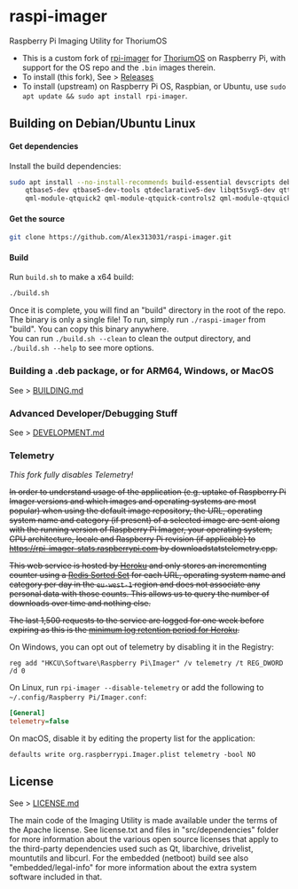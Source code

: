 # raspi-imager

Raspberry Pi Imaging Utility for ThoriumOS

 - This is a custom fork of [rpi-imager](https://github.com/raspberrypi/rpi-imager) for [ThoriumOS](https://github.com/Alex313031/ThoriumOS) on Raspberry Pi, with support for the OS repo and the `.bin` images therein.
 - To install (this fork), See > [Releases]()
 - To install (upstream) on Raspberry Pi OS, Raspbian, or Ubuntu, use `sudo apt update && sudo apt install rpi-imager`.

## Building on Debian/Ubuntu Linux

#### Get dependencies

Install the build dependencies:

```bash
sudo apt install --no-install-recommends build-essential devscripts debhelper cmake git libarchive-dev libcurl4-gnutls-dev \
    qtbase5-dev qtbase5-dev-tools qtdeclarative5-dev libqt5svg5-dev qttools5-dev libgnutls28-dev \
    qml-module-qtquick2 qml-module-qtquick-controls2 qml-module-qtquick-layouts qml-module-qtquick-templates2 qml-module-qtquick-window2 qml-module-qtgraphicaleffects
```

#### Get the source

```bash
git clone https://github.com/Alex313031/raspi-imager.git
```

#### Build

Run `build.sh` to make a x64 build:

```bash
./build.sh
```

Once it is complete, you will find an "build" directory in the root of the repo. \
The binary is only a single file! To run, simply run `./raspi-imager` from "build". You can copy this binary anywhere. \
You can run `./build.sh --clean` to clean the output directory, and `./build.sh --help` to see more options.

### Building a .deb package, or for ARM64, Windows, or MacOS

See > [BUILDING.md](BUILDING.md)

### Advanced Developer/Debugging Stuff

See > [DEVELOPMENT.md](DEVELOPMENT.md)

### Telemetry

*This fork fully disables Telemetry!*

~~In order to understand usage of the application (e.g. uptake of Raspberry Pi Imager versions and which images and operating systems are most popular) when using the default image repository, the URL, operating system name and category (if present) of a selected image are sent along with the running version of Raspberry Pi Imager, your operating system, CPU architecture, locale and Raspberry Pi revision (if applicable) to https://rpi-imager-stats.raspberrypi.com by downloadstatstelemetry.cpp.~~

~~This web service is hosted by [Heroku](https://www.heroku.com) and only stores an incrementing counter using a [Redis Sorted Set](https://redis.io/topics/data-types#sorted-sets) for each URL, operating system name and category per day in the `eu-west-1` region and does not associate any personal data with those counts. This allows us to query the number of downloads over time and nothing else.~~

~~The last 1,500 requests to the service are logged for one week before expiring as this is the [minimum log retention period for Heroku](https://devcenter.heroku.com/articles/logging#log-history-limits).~~

On Windows, you can opt out of telemetry by disabling it in the Registry:

```
reg add "HKCU\Software\Raspberry Pi\Imager" /v telemetry /t REG_DWORD /d 0
```

On Linux, run `rpi-imager --disable-telemetry` or add the following to `~/.config/Raspberry Pi/Imager.conf`:

```ini
[General]
telemetry=false
```

On macOS, disable it by editing the property list for the application:

```
defaults write org.raspberrypi.Imager.plist telemetry -bool NO
```

## License

See > [LICENSE.md](LICENSE.md)

The main code of the Imaging Utility is made available under the terms of the Apache license.
See license.txt and files in "src/dependencies" folder for more information about the various open source licenses that apply to the third-party dependencies used such as Qt, libarchive, drivelist, mountutils and libcurl.
For the embedded (netboot) build see also "embedded/legal-info" for more information about the extra system software included in that.
